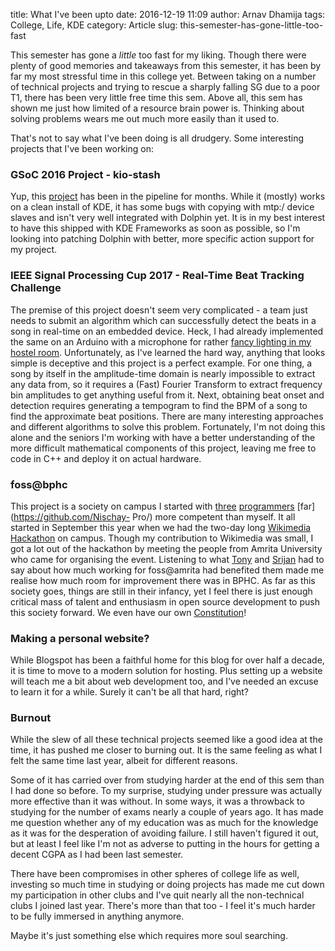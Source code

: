 title: What I've been upto
date: 2016-12-19 11:09
author: Arnav Dhamija
tags: College, Life, KDE
category: Article
slug: this-semester-has-gone-little-too-fast

This semester has gone a _little_ too fast for my liking. Though there were
plenty of good memories and takeaways from this semester, it has been by far
my most stressful time in this college yet. Between taking on a number of
technical projects and trying to rescue a sharply falling SG due to a poor T1,
there has been very little free time this sem. Above all, this sem has shown
me just how limited of a resource brain power is. Thinking about solving
problems wears me out much more easily than it used to.  

That's not to say what I've been doing is all drudgery. Some interesting
projects that I've been working on:  


### GSoC 2016 Project - kio-stash

Yup, this [project](https://github.com/KDE/kio-stash) has been in the pipeline
for months. While it (mostly) works on a clean install of KDE, it has some
bugs with copying with mtp:/ device slaves and isn't very well integrated with
Dolphin yet. It is in my best interest to have this shipped with KDE
Frameworks as soon as possible, so I'm looking into patching Dolphin with
better, more specific action support for my project.  

### IEEE Signal Processing Cup 2017 - Real-Time Beat Tracking Challenge

The premise of this project doesn't seem very complicated - a team just needs
to submit an algorithm which can successfully detect the beats in a song in
real-time on an embedded device. Heck, I had already implemented the same on
an Arduino with a microphone for rather [fancy lighting in my hostel
room](https://www.youtube.com/watch?v=lMb1XScNgOs). Unfortunately, as I've
learned the hard way, anything that looks simple is deceptive and this project
is a perfect example. For one thing, a song by itself in the amplitude-time
domain is nearly impossible to extract any data from, so it requires a (Fast)
Fourier Transform to extract frequency bin amplitudes to get anything useful
from it. Next, obtaining beat onset and detection requires generating a
tempogram to find the BPM of a song to find the approximate beat positions.
There are many interesting approaches and different algorithms to solve this
problem. Fortunately, I'm not doing this alone and the seniors I'm working
with have a better understanding of the more difficult mathematical components
of this project, leaving me free to code in C++ and deploy it on actual
hardware.  

### foss@bphc

This project is a society on campus I started with
[three](https://github.com/aero31aero/)
[programmers](https://github.com/TestSubjector) [far](https://github.com/Nischay-
Pro/) more competent than myself. It all started in September this year
when we had the two-day long [Wikimedia
Hackathon](https://www.mediawiki.org/wiki/Wikimedia_Hackathon_BPHC) on campus.
Though my contribution to Wikimedia was small, I got a lot out of the
hackathon by meeting the people from Amrita University who came for organising
the event. Listening to what
[Tony](https://www.mediawiki.org/wiki/User:01tonythomas) and
[Srijan](http://srijanagarwal.me/) had to say about how much working for
foss@amrita had benefited them made me realise how much room for improvement
there was in BPHC. As far as this society goes, things are still in their
infancy, yet I feel there is just enough critical mass of talent and
enthusiasm in open source development to push this society forward. We even
have our own
[Constitution](https://fossbphc.github.io/docs/constitution.html)!  

### Making a personal website?

While Blogspot has been a faithful home for this blog for over half a decade,
it is time to move to a modern solution for hosting. Plus setting up a website
will teach me a bit about web development too, and I've needed an excuse to
learn it for a while. Surely it can't be all that hard, right?  

### Burnout

While the slew of all these technical projects seemed like a good idea at the
time, it has pushed me closer to burning out. It is the same feeling as what I
felt the same time last year, albeit for different reasons.  

Some of it has carried over from studying harder at the end of this sem than I
had done so before. To my surprise, studying under pressure was actually more
effective than it was without. In some ways, it was a throwback to studying
for the number of exams nearly a couple of years ago. It has made me question
whether any of my education was as much for the knowledge as it was for the
desperation of avoiding failure. I still haven't figured it out, but at least
I feel like I'm not as adverse to putting in the hours for getting a decent
CGPA as I had been last semester.  

There have been compromises in other spheres of college life as well,
investing so much time in studying or doing projects has made me cut down my
participation in other clubs and I've quit nearly all the non-technical clubs
I joined last year. There's more than that too - I feel it's much harder to be
fully immersed in anything anymore.  

Maybe it's just something else which requires more soul searching.
